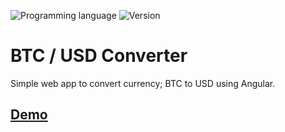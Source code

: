 ![Programming language](https://img.shields.io/badge/Language-Javascript-black.svg)
![Version](https://img.shields.io/badge/Version-1.0.0-blue.svg)

# BTC / USD Converter

Simple web app to convert currency; BTC to USD using Angular.

## [Demo](http://mnl.space/BTC-to-USD-Converter/)